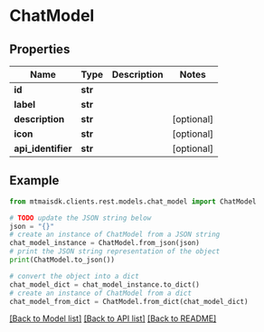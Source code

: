 # ChatModel


## Properties

Name | Type | Description | Notes
------------ | ------------- | ------------- | -------------
**id** | **str** |  | 
**label** | **str** |  | 
**description** | **str** |  | [optional] 
**icon** | **str** |  | [optional] 
**api_identifier** | **str** |  | [optional] 

## Example

```python
from mtmaisdk.clients.rest.models.chat_model import ChatModel

# TODO update the JSON string below
json = "{}"
# create an instance of ChatModel from a JSON string
chat_model_instance = ChatModel.from_json(json)
# print the JSON string representation of the object
print(ChatModel.to_json())

# convert the object into a dict
chat_model_dict = chat_model_instance.to_dict()
# create an instance of ChatModel from a dict
chat_model_from_dict = ChatModel.from_dict(chat_model_dict)
```
[[Back to Model list]](../README.md#documentation-for-models) [[Back to API list]](../README.md#documentation-for-api-endpoints) [[Back to README]](../README.md)


